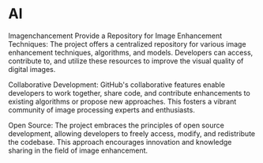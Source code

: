 # AI
Imagenchancement
Provide a Repository for Image Enhancement Techniques:
The project offers a centralized repository for various image enhancement techniques, algorithms, and models. Developers can access, contribute to, and utilize these resources to improve the visual quality of digital images.

Collaborative Development:
GitHub's collaborative features enable developers to work together, share code, and contribute enhancements to existing algorithms or propose new approaches. This fosters a vibrant community of image processing experts and enthusiasts.

Open Source:
The project embraces the principles of open source development, allowing developers to freely access, modify, and redistribute the codebase. This approach encourages innovation and knowledge sharing in the field of image enhancement.
